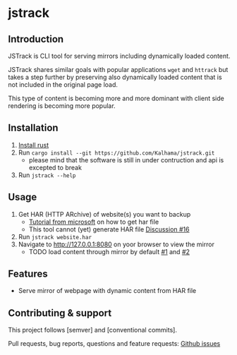 # jstrack
## Introduction ## 
JSTrack is CLI tool for serving mirrors including dynamically loaded content.

JSTrack shares similar goals with popular applications `wget` and `httrack` but takes a step further by preserving also dynamically loaded content that is not included in the original page load.

This type of content is becoming more and more dominant with client side rendering is becoming more popular.

## Installation ##
1. [Install rust](https://rustup.rs/)
2. Run `cargo install --git https://github.com/Kalhama/jstrack.git`
    - please mind that the software is still in under contruction and api is excepted to break
3. Run `jstrack --help`

## Usage ##
1. Get HAR (HTTP ARchive) of website(s) you want to backup
    - [Tutorial from microsoft](https://learn.microsoft.com/en-us/azure/azure-portal/capture-browser-trace) on how to get har file
    - This tool cannot (yet) generate HAR file [Discussion #16](https://github.com/Kalhama/jstrack/discussions/16)
2. Run `jstrack website.har`
3. Navigate to http://127.0.0.1:8080 on yoor browser to view the mirror
    - TODO load content through mirror by default [#1](https://github.com/Kalhama/jstrack/issues/1) and [#2](https://github.com/Kalhama/jstrack/issues/2)

## Features ##
- Serve mirror of webpage with dynamic content from HAR file

## Contributing & support ##
This project follows [semver] and [conventional commits]. 

Pull requests, bug reports, questions and feature requests: [Github issues](https://github.com/Kalhama/jstrack/issues)
